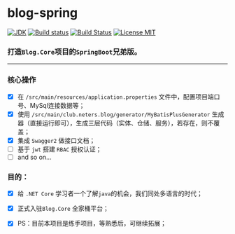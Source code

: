 # blog-spring
 
 [![JDK](https://img.shields.io/badge/jdk-1.8.0-d.svg)](#)  [![Build status](https://github.com/anjoy8/blog-spring/workflows/Java/badge.svg)](https://github.com/anjoy8/blog-spring/actions)  [![Build Status](https://dev.azure.com/laozhangisphi/anjoy8/_apis/build/status/anjoy8.blog-spring?branchName=master)](https://dev.azure.com/laozhangisphi/anjoy8/_build?definitionId=1)   [![License MIT](https://img.shields.io/badge/license-MIT-blue.svg?style=flat-square)](https://github.com/anjoy8/blog-spring/blob/master/LICENSE) 
 
### 打造`Blog.Core`项目的`SpringBoot`兄弟版。  
-------

### 核心操作

- [x] 在 `/src/main/resources/application.properties` 文件中，配置项目端口号、MySql连接数据等；
- [x] 使用 `/src/main/club.neters.blog/generator/MyBatisPlusGenerator` 生成器（直接运行即可），生成三层代码（实体、仓储、服务），若存在，则不覆盖；
- [x] 集成 `Swagger2` 做接口文档；
- [ ] 基于 `jwt` 搭建 `RBAC` 授权认证；
- [ ] and so on...
  
### 目的：   

- [x] 给 `.NET Core` 学习者一个了解`java`的机会，我们同处多语言的时代；
- [x] 正式入驻`Blog.Core` 全家桶平台；
- [x] PS：目前本项目是练手项目，等熟悉后，可继续拓展；


